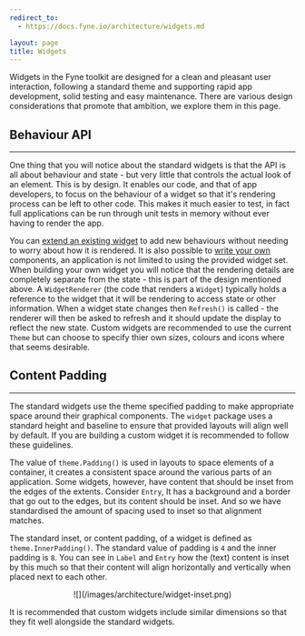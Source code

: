 ```yaml
---
redirect_to:
  - https://docs.fyne.io/architecture/widgets.md

layout: page
title: Widgets
---
```

Widgets in the Fyne toolkit are designed for a clean and pleasant
user interaction, following a standard theme and supporting 
rapid app development, solid testing and easy maintenance.
There are various design considerations that promote that ambition,
we explore them in this page.


## Behaviour API
---
One thing that you will notice about the standard widgets is that
the API is all about behaviour and state - but very little that
controls the actual look of an element. This is by design. 
It enables our code, and that of app developers, to focus on the
behaviour of a widget so that it's rendering process can be left
to other code. This makes it much easier to test, in fact full
applications can be run through unit tests in memory without
ever having to render the app.

You can [extend an existing widget](https://developer.fyne.io/tutorial/extending-widgets)
to add new behaviours without needing to worry about how it is
rendered.
It is also possible to [write your own](https://developer.fyne.io/tutorial/write-custom-widget)
components, an application is not limited to using the provided
widget set.
When building your own widget you will notice that the rendering
details are completely separate from the state - this is part
of the design mentioned above. A `WidgetRenderer` (the code that
renders a `Widget`) typically holds a reference to the widget
that it will be rendering to access state or other information.
When a widget state changes then `Refresh()` is called - the
renderer will then be asked to refresh and it should update the
display to reflect the new state.
Custom widgets are recommended to use the current `Theme` but
can choose to specify thier own sizes, colours and icons where
that seems desirable.


## Content Padding
---


The standard widgets use the theme specified padding to make
appropriate space around their graphical components.
The `widget` package uses a standard height and baseline to ensure that
provided layouts will align well by default. 
If you are building a custom widget it is recommended to follow these guidelines.

The value of `theme.Padding()` is used in layouts to space elements
of a container, it creates a consistent space around the various 
parts of an application. Some widgets, however, have content that
should be inset from the edges of the extents. Consider `Entry`,
It has a background and a border that go out to the edges, but its content
should be inset. And so we have standardised the amount of spacing used to
inset so that alignment matches.

The standard inset, or content padding, of a widget is defined as 
`theme.InnerPadding()`. The standard value of padding is `4` and the inner
padding is `8`. You can see in `Label` and `Entry` how the (text) content
is inset by this much so that their content will align horizontally and
vertically when placed next to each other.

<p style="text-align: center;" markdown="1">
![](/images/architecture/widget-inset.png)
</p>

It is recommended that custom widgets include similar dimensions 
so that they fit well alongside the standard widgets.
